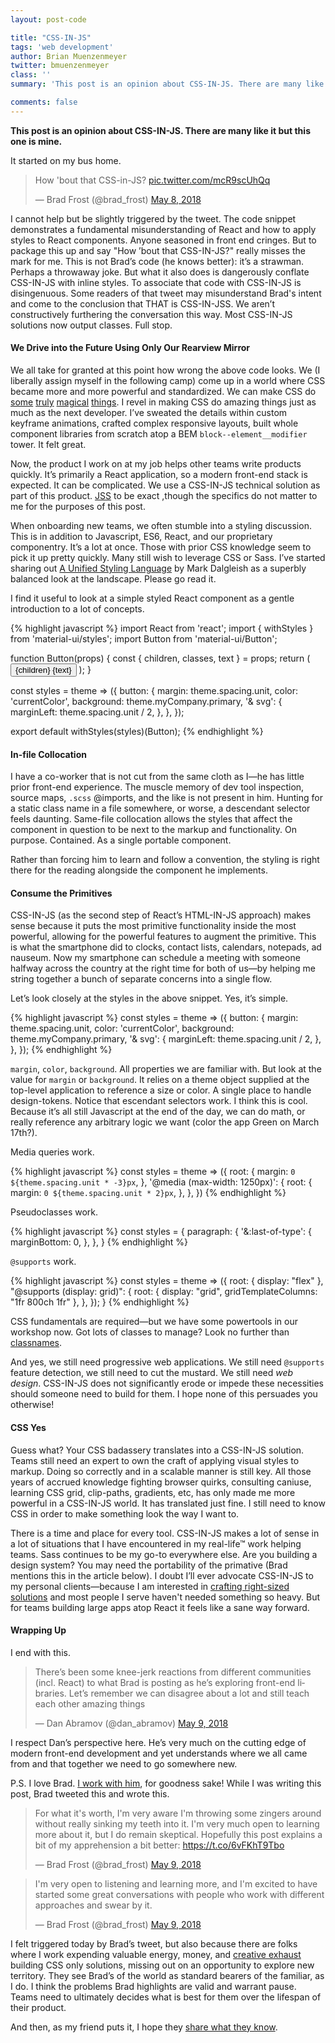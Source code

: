 ```yaml
---
layout: post-code

title: "CSS-IN-JS"
tags: 'web development'
author: Brian Muenzenmeyer
twitter: bmuenzenmeyer
class: ''
summary: 'This post is an opinion about CSS-IN-JS. There are many like it but this one is mine'

comments: false
---
```


<strong>This post is an opinion about CSS-IN-JS. There are many like it but this one is mine.</strong>

It started on my bus home.

<blockquote class="twitter-tweet" data-lang="en"><p lang="en" dir="ltr">How &#39;bout that CSS-in-JS? <a href="https://t.co/mcR9scUhQq">pic.twitter.com/mcR9scUhQq</a></p>&mdash; Brad Frost (@brad_frost) <a href="https://twitter.com/brad_frost/status/993920969990397952?ref_src=twsrc%5Etfw">May 8, 2018</a></blockquote>
<script async src="https://platform.twitter.com/widgets.js" charset="utf-8"></script>

I cannot help but be slightly triggered by the tweet. The code snippet demonstrates a fundamental misunderstanding of React and how to apply styles to React components. Anyone seasoned in front end cringes. But to package this up and say "How ’bout that CSS-IN-JS?" really misses the mark for me. This is not Brad’s code (he knows better): it’s a strawman. Perhaps a throwaway joke. But what it also does is dangerously conflate CSS-IN-JS with inline styles. To associate that code with CSS-IN-JS is disingenuous. Some readers of that tweet may misunderstand Brad's intent and come to the conclusion that THAT is CSS-IN-JSS. We aren’t constructively furthering the conversation this way. Most CSS-IN-JS solutions now output classes. Full stop.

#### We Drive into the Future Using Only Our Rearview Mirror

We all take for granted at this point how wrong the above code looks. We (I liberally assign myself in the following camp) come up in a world where CSS became more and more powerful and standardized. We can make CSS do [some](https://codepen.io/thebabydino/pen/paAJw) [truly](https://codepen.io/davidkpiano/pen/wMqXea) [magical](https://codepen.io/jakealbaugh/pen/qNrZyw) [things](https://codepen.io/davidkpiano/pen/xLKBpM). I revel in making CSS do amazing things just as much as the next developer. I’ve sweated the details within custom keyframe animations, crafted complex responsive layouts, built whole component libraries from scratch atop a BEM `block--element__modifier` tower. It felt great. 

Now, the product I work on at my job helps other teams write products quickly. It’s primarily a React application, so a modern front-end stack is expected. It can be complicated. We use a CSS-IN-JS technical solution as part of this product. [JSS](https://github.com/cssinjs/jss) to be exact ,though the specifics do not matter to me for the purposes of this post. 

When onboarding new teams, we often stumble into a styling discussion. This is in addition to Javascript, ES6, React, and our proprietary componentry. It’s a lot at once. Those with prior CSS knowledge seem to pick it up pretty quickly. Many still wish to leverage CSS or Sass. I’ve started sharing out [A Unified Styling Language](https://medium.com/seek-blog/a-unified-styling-language-d0c208de2660) by Mark Dalgleish as a superbly balanced look at the landscape. Please go read it. 

I find it useful to look at a simple styled React component as a gentle introduction to a lot of concepts.

{% highlight javascript %}
import React from 'react';
import { withStyles } from 'material-ui/styles';
import Button from 'material-ui/Button';

function Button(props) {
  const { children, classes, text } = props;
  return (
    <Button className={classes.button}>{children} {text}</Button>
  );
}

const styles = theme => ({
  button: {
    margin: theme.spacing.unit,
    color: 'currentColor',
    background: theme.myCompany.primary,
    '& svg': {
        marginLeft: theme.spacing.unit / 2,
    },
  },
});

export default withStyles(styles)(Button);
{% endhighlight %}

#### In-file Collocation

I have a co-worker that is not cut from the same cloth as I—he has little prior front-end experience. The muscle memory of dev tool inspection, source maps, `.scss` @imports, and the like is not present in him. Hunting for a static class name in a file somewhere, or worse, a descendant selector feels daunting.  Same-file collocation allows the styles that affect the component in question to be next to the markup and functionality. On purpose. Contained. As a single portable component. 

Rather than forcing him to learn and follow a convention, the styling is right there for the reading alongside the component he implements.

#### Consume the Primitives 

CSS-IN-JS (as the second step of React’s HTML-IN-JS approach) makes sense because it puts the most primitive functionality inside the most powerful, allowing for the powerful features to augment the primitive. This is what the smartphone did to clocks, contact lists, calendars, notepads, ad nauseum. Now my smartphone can schedule a meeting with someone halfway across the country at the right time for both of us—by helping me string together a bunch of separate concerns into a single flow.

Let’s look closely at the styles in the above snippet. Yes, it’s simple. 

{% highlight javascript %}
const styles = theme => ({
  button: {
    margin: theme.spacing.unit,
    color: 'currentColor',
    background: theme.myCompany.primary,
    '& svg': {
        marginLeft: theme.spacing.unit / 2,
    },
  },
});
{% endhighlight %}

`margin`, `color`, `background`. All properties we are familiar with. But look at the value for `margin` or `background`. It relies on a theme object supplied at the top-level application to reference a size or color. A single place to handle design-tokens. Notice that escendant selectors work. I think this is cool. Because it’s all still Javascript at the end of the day, we can do math, or really reference any arbitrary logic we want (color the app Green on March 17th?). 

Media queries work. 

{% highlight javascript %}
const styles = theme => ({
  root: {
    margin: `0 ${theme.spacing.unit * -3}px`,
  },
  '@media (max-width: 1250px)': {
    root: {
      margin: `0 ${theme.spacing.unit * 2}px`,
    },
  },
})
{% endhighlight %}

Pseudoclasses work.

{% highlight javascript %}
const styles = {
  paragraph: {
    '&:last-of-type': {
      marginBottom: 0,
    },
  },
}
{% endhighlight %}

`@supports` work.

{% highlight javascript %}
const styles = theme => ({
  root: {
    display: "flex"
  },
  "@supports (display: grid)": {
    root: {
      display: "grid",
      gridTemplateColumns: "1fr 800ch 1fr"
    },
  },
});
}
{% endhighlight %}

CSS fundamentals are required—but we have some powertools in our workshop now. Got lots of classes to manage? Look no further than [classnames](https://github.com/JedWatson/classnames). 

And yes, we still need progressive web applications. We still need `@supports` feature detection, we still need to cut the mustard. We still need _web design_. CSS-IN-JS does not significantly erode or impede these necessities should someone need to build for them. I hope none of this persuades you otherwise!

#### CSS Yes

Guess what? Your CSS badassery translates into a CSS-IN-JS solution. Teams still need an expert to own the craft of applying visual styles to markup. Doing so correctly and in a scalable manner is still key. All those years of accrued knowledge fighting browser quirks, consulting caniuse, learning CSS grid, clip-paths, gradients, etc, has only made me more powerful in a CSS-IN-JS world. It has translated just fine. I still need to know CSS in order to make something look the way I want to.

There is a time and place for every tool. CSS-IN-JS makes a lot of sense in a lot of situations that I have encountered in my real-life™ work helping teams. Sass continues to be my go-to everywhere else. Are you building a design system? You may need the portability of the primative (Brad mentions this in the article below). I doubt I’ll ever advocate CSS-IN-JS to my personal clients—because I am interested in [crafting right-sized solutions](http://crunchyowl.com/) and most people I serve haven't needed something so heavy. But for teams building large apps atop React it feels like a sane way forward.

#### Wrapping Up

I end with this.

<blockquote class="twitter-tweet" data-lang="en"><p lang="en" dir="ltr">There’s been some knee-jerk reactions from different communities (incl. React) to what Brad is posting as he’s exploring front-end libraries. Let’s remember we can disagree about a lot and still teach each other amazing things</p>&mdash; Dan Abramov (@dan_abramov) <a href="https://twitter.com/dan_abramov/status/994020475482361856?ref_src=twsrc%5Etfw">May 9, 2018</a></blockquote>
<script async src="https://platform.twitter.com/widgets.js" charset="utf-8"></script>

I respect Dan’s perspective here. He’s very much on the cutting edge of modern front-end development and yet understands where we all came from and that together we need to go somewhere new.  

P.S. I love Brad. [I work with him](http://patternlab.io), for goodness sake! While I was writing this post, Brad tweeted this and wrote this.

<blockquote class="twitter-tweet" data-lang="en"><p lang="en" dir="ltr">For what it&#39;s worth, I&#39;m very aware I&#39;m throwing some zingers around without really sinking my teeth into it. I&#39;m very much open to learning more about it, but I do remain skeptical. Hopefully this post explains a bit of my apprehension a bit better: <a href="https://t.co/6vFKhT9Tbo">https://t.co/6vFKhT9Tbo</a></p>&mdash; Brad Frost (@brad_frost) <a href="https://twitter.com/brad_frost/status/994027941121200129?ref_src=twsrc%5Etfw">May 9, 2018</a></blockquote>
<script async src="https://platform.twitter.com/widgets.js" charset="utf-8"></script>

<blockquote class="twitter-tweet" data-conversation="none" data-lang="en"><p lang="en" dir="ltr">I&#39;m very open to listening and learning more, and I&#39;m excited to have started some great conversations with people who work with different approaches and swear by it.</p>&mdash; Brad Frost (@brad_frost) <a href="https://twitter.com/brad_frost/status/994028275235217408?ref_src=twsrc%5Etfw">May 9, 2018</a></blockquote>
<script async src="https://platform.twitter.com/widgets.js" charset="utf-8"></script>

I felt triggered today by Brad’s tweet, but also because there are folks where I work expending valuable energy, money, and [creative exhaust](http://bradfrost.com/blog/post/creative-exhaust/) building CSS only solutions, missing out on an opportunity to explore new territory. They see Brad’s of the world as standard bearers of the familiar, as I do. I think the problems Brad highlights are valid and warrant pause. Teams need to ultimately decides what is best for them over the lifespan of their product. 

And then, as my friend puts it, I hope they [share what they know](https://twitter.com/brad_frost/status/450619808795885569).


